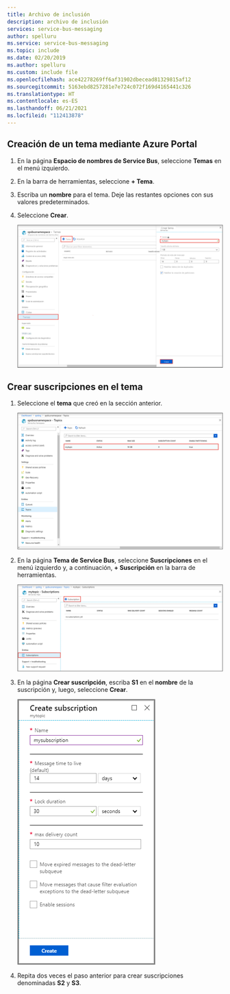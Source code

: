 ```yaml
---
title: Archivo de inclusión
description: archivo de inclusión
services: service-bus-messaging
author: spelluru
ms.service: service-bus-messaging
ms.topic: include
ms.date: 02/20/2019
ms.author: spelluru
ms.custom: include file
ms.openlocfilehash: ace42278269ff6af31902dbecead81329815af12
ms.sourcegitcommit: 5163ebd8257281e7e724c072f169d4165441c326
ms.translationtype: HT
ms.contentlocale: es-ES
ms.lasthandoff: 06/21/2021
ms.locfileid: "112413878"
---
```

## <a name="create-a-topic-using-the-azure-portal"></a>Creación de un tema mediante Azure Portal
1. En la página **Espacio de nombres de Service Bus**, seleccione **Temas** en el menú izquierdo.
2. En la barra de herramientas, seleccione **+ Tema**. 
4. Escriba un **nombre** para el tema. Deje las restantes opciones con sus valores predeterminados.
5. Seleccione **Crear**.

    ![Crear tema](./media/service-bus-create-topics-subscriptions-portal/create-topic.png)

## <a name="create-subscriptions-to-the-topic"></a>Crear suscripciones en el tema
1. Seleccione el **tema** que creó en la sección anterior. 
    
    ![Selección de tema](./media/service-bus-create-topics-subscriptions-portal/select-topic.png)
2. En la página **Tema de Service Bus**, seleccione **Suscripciones** en el menú izquierdo y, a continuación, **+ Suscripción** en la barra de herramientas. 
    
    ![Botón Agregar suscripción](./media/service-bus-create-topics-subscriptions-portal/add-subscription-button.png)
3. En la página **Crear suscripción**, escriba **S1** en el **nombre** de la suscripción y, luego, seleccione **Crear**. 

    ![Página Crear suscripción](./media/service-bus-create-topics-subscriptions-portal/create-subscription-page.png)
4. Repita dos veces el paso anterior para crear suscripciones denominadas **S2** y **S3**.
